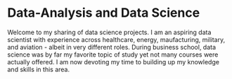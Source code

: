 # Data-Analysis and Data Science
Welcome to my sharing of data science projects. I am an aspiring data scientist with experience across healthcare, energy, maufacturing, military, and aviation - albeit in very different roles. During business school, data science was by far my favorite topic of study yet not many courses were actually offered. I am now devoting my time to building up my knowledge and skills in this area.

